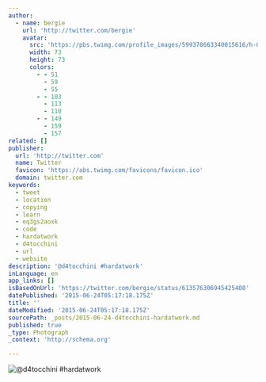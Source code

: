 ```yaml
---
author:
  - name: bergie
    url: 'http://twitter.com/bergie'
    avatar:
      src: 'https://pbs.twimg.com/profile_images/599378663340015616/h-G2oKu5_bigger.jpg'
      width: 73
      height: 73
      colors:
        - - 51
          - 59
          - 55
        - - 103
          - 113
          - 110
        - - 149
          - 159
          - 157
related: []
publisher:
  url: 'http://twitter.com'
  name: Twitter
  favicon: 'https://abs.twimg.com/favicons/favicon.ico'
  domain: twitter.com
keywords:
  - tweet
  - location
  - copying
  - learn
  - eq3gs2aoxk
  - code
  - hardatwork
  - d4tocchini
  - url
  - website
description: '@d4tocchini #hardatwork'
inLanguage: en
app_links: []
isBasedOnUrl: 'https://twitter.com/bergie/status/613576306945425408'
datePublished: '2015-06-24T05:17:18.175Z'
title: ''
dateModified: '2015-06-24T05:17:18.175Z'
sourcePath: _posts/2015-06-24-d4tocchini-hardatwork.md
published: true
_type: Photograph
_context: 'http://schema.org'

---
```

![&commat;d4tocchini &num;hardatwork](https://pbs.twimg.com/media/CIPcZkPUEAAfaHA.jpg:large)